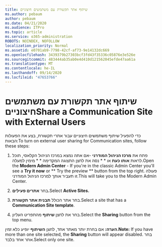 ```yaml
---
title: שיתוף אתר תקשורת עם משתמשים חיצוניים
ms.author: pebaum
author: pebaum
ms.date: 04/21/2020
ms.audience: ITPro
ms.topic: article
ms.service: o365-administration
ROBOTS: NOINDEX, NOFOLLOW
localization_priority: Normal
ms.assetid: e0701ab9-7798-42cf-af73-9e14132dc669
ms.openlocfilehash: 3439379b27303bcf3fd43f35336c05876e3e526e
ms.sourcegitcommit: 483444ab35ab0e4d410d121562045efde47aa61a
ms.translationtype: MT
ms.contentlocale: he-IL
ms.lasthandoff: 09/14/2020
ms.locfileid: "47653766"
---
```

# <a name="share-a-communication-site-with-external-users"></a><span data-ttu-id="e7225-102">שיתוף אתר תקשורת עם משתמשים חיצוניים</span><span class="sxs-lookup"><span data-stu-id="e7225-102">Share a Communication Site with External Users</span></span>

<span data-ttu-id="e7225-103">כדי להפעיל שיתוף משתמשים חיצוניים עבור אתרי תקשורת, בצע את הפעולות הבאות:</span><span class="sxs-lookup"><span data-stu-id="e7225-103">To turn on external user sharing for Communication sites, follow these steps:</span></span> 
  
1. <span data-ttu-id="e7225-104">פתח את **מרכז הניהול המודרני** -אם אתה נמצא במרכז הניהול הקלאסי, תוכל לראות **אותו כעת** או \* \* נסה את לחצן התצוגה המקדימה \* \* מימין למעלה.</span><span class="sxs-lookup"><span data-stu-id="e7225-104">Open the **Modern Admin Center** - If you're in the classic Admin Center you'll see a **Try it now** or \*\* Try the preview \*\* button from the top right.</span></span> <span data-ttu-id="e7225-105">פעולה זו תעביר אותך למרכז הניהול המודרני.</span><span class="sxs-lookup"><span data-stu-id="e7225-105">This will take you to the Modern Admin Center.</span></span> 
  
2. <span data-ttu-id="e7225-106">בחר **אתרים פעילים.**</span><span class="sxs-lookup"><span data-stu-id="e7225-106">Select **Active Sites.**</span></span>
  
3. <span data-ttu-id="e7225-107">בחר אתר הכולל **תבנית אתר תקשורת**.</span><span class="sxs-lookup"><span data-stu-id="e7225-107">Select a site that has a **Communication Site template**.</span></span> 
  
4. <span data-ttu-id="e7225-108">בחר את לחצן **שיתוף** מהתפריט העליון.</span><span class="sxs-lookup"><span data-stu-id="e7225-108">Select the **Sharing** button from the top menu.</span></span> 
  
 <span data-ttu-id="e7225-109">**הערה:** אם בחרת יותר מאתר אחד, לחצן **השיתוף** יופיע כלא זמין.</span><span class="sxs-lookup"><span data-stu-id="e7225-109">**Note:** If you have more than one site selected, the **Sharing** button will appear disabled.</span></span> <span data-ttu-id="e7225-110">בחר אתר אחד בלבד.</span><span class="sxs-lookup"><span data-stu-id="e7225-110">Select only one site.</span></span> 
  

